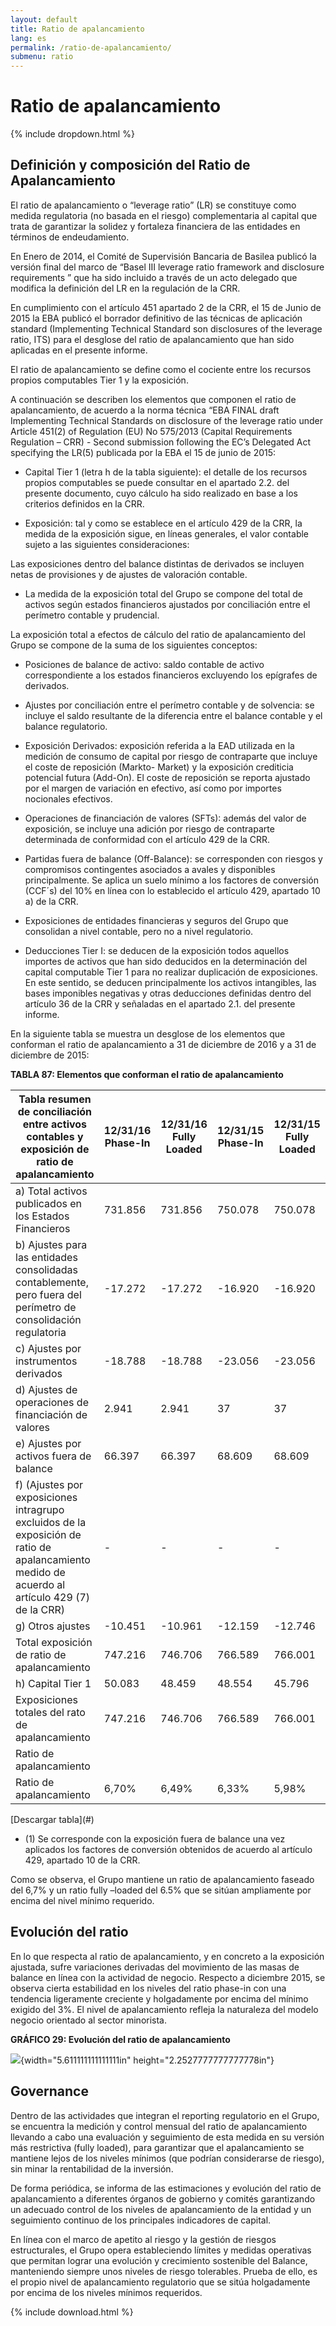 ```yaml
---
layout: default
title: Ratio de apalancamiento
lang: es
permalink: /ratio-de-apalancamiento/
submenu: ratio
---
```


# Ratio de apalancamiento

{% include dropdown.html %}


## Definición y composición del Ratio de Apalancamiento

El ratio de apalancamiento o “leverage ratio” (LR) se
constituye como medida regulatoria (no basada en el riesgo)
complementaria al capital que trata de garantizar la solidez
y fortaleza financiera de las entidades en términos de
endeudamiento.

En Enero de 2014, el Comité de Supervisión Bancaria de
Basilea publicó la versión final del marco de “Basel III leverage
ratio framework and disclosure requirements ” que ha
sido incluido a través de un acto delegado que modifica la
definición del LR en la regulación de la CRR.

En cumplimiento con el artículo 451 apartado 2 de la CRR, el
15 de Junio de 2015 la EBA publicó el borrador definitivo de
las técnicas de aplicación standard (Implementing Technical
Standard son disclosures of the leverage ratio, ITS) para el
desglose del ratio de apalancamiento que han sido aplicadas
en el presente informe.

El ratio de apalancamiento se define como el cociente entre
los recursos propios computables Tier 1 y la exposición.

A continuación se describen los elementos que componen el
ratio de apalancamiento, de acuerdo a la norma técnica “EBA
FINAL draft Implementing Technical Standards on disclosure
of the leverage ratio under Article 451(2) of Regulation (EU) No
575/2013 (Capital Requirements Regulation – CRR) - Second
submission following the EC’s Delegated Act specifying the
LR(5) publicada por la EBA el 15 de junio de 2015:

- Capital Tier 1 (letra h de la tabla siguiente): el detalle de
los recursos propios computables se puede consultar en
el apartado 2.2. del presente documento, cuyo cálculo ha
sido realizado en base a los criterios definidos en la CRR.

- Exposición: tal y como se establece en el artículo 429 de la
CRR, la medida de la exposición sigue, en líneas generales,
el valor contable sujeto a las siguientes consideraciones:

Las exposiciones dentro del balance distintas de
derivados se incluyen netas de provisiones y de ajustes de
valoración contable.

- La medida de la exposición total del Grupo se compone
del total de activos según estados financieros ajustados
por conciliación entre el perímetro contable y prudencial.

La exposición total a efectos de cálculo del ratio de
apalancamiento del Grupo se compone de la suma de los
siguientes conceptos:

- Posiciones de balance de activo: saldo contable de activo
correspondiente a los estados financieros excluyendo los
epígrafes de derivados.

- Ajustes por conciliación entre el perímetro contable y de
solvencia: se incluye el saldo resultante de la diferencia
entre el balance contable y el balance regulatorio.

- Exposición Derivados: exposición referida a la EAD
utilizada en la medición de consumo de capital por riesgo
de contraparte que incluye el coste de reposición (Markto-
Market) y la exposición crediticia potencial futura
(Add-On). El coste de reposición se reporta ajustado por
el margen de variación en efectivo, así como por importes
nocionales efectivos.

- Operaciones de financiación de valores (SFTs): además
del valor de exposición, se incluye una adición por riesgo
de contraparte determinada de conformidad con el
artículo 429 de la CRR.

- Partidas fuera de balance (Off-Balance): se corresponden
con riesgos y compromisos contingentes asociados a avales
y disponibles principalmente. Se aplica un suelo mínimo a
los factores de conversión (CCF´s) del 10% en línea con lo
establecido el artículo 429, apartado 10 a) de la CRR.

- Exposiciones de entidades financieras y seguros del
Grupo que consolidan a nivel contable, pero no a nivel
regulatorio.

- Deducciones Tier I: se deducen de la exposición todos
aquellos importes de activos que han sido deducidos
en la determinación del capital computable Tier 1 para
no realizar duplicación de exposiciones. En este sentido,
se deducen principalmente los activos intangibles, las
bases imponibles negativas y otras deducciones definidas
dentro del artículo 36 de la CRR y señaladas en el
apartado 2.1. del presente informe.

En la siguiente tabla se muestra un desglose de los elementos
que conforman el ratio de apalancamiento a 31 de diciembre
de 2016 y a 31 de diciembre de 2015:

**TABLA 87: Elementos que conforman el ratio de apalancamiento**

<table>
    <thead>
        <tr>
            <th>Tabla resumen de conciliación entre activos contables y exposición de ratio de apalancamiento</th>
            <th>12/31/16 Phase-In</th>
            <th>12/31/16 Fully Loaded</th>
            <th>12/31/15 Phase-In</th>
            <th>12/31/15 Fully Loaded</th>
        </tr>
    </thead>
    <tbody>
        <tr>
            <td>a) Total activos publicados en los Estados Financieros</td>
            <td>731.856</td>
            <td>731.856</td>
            <td>750.078</td>
            <td>750.078</td>
        </tr>
        <tr>
            <td>b) Ajustes para las entidades consolidadas contablemente, pero fuera del perímetro de consolidación regulatoria</td>
            <td>-17.272</td>
            <td>-17.272</td>
            <td>-16.920</td>
            <td>-16.920</td>
        </tr>
        <tr>
            <td>c) Ajustes por instrumentos derivados</td>
            <td>-18.788</td>
            <td>-18.788</td>
            <td>-23.056</td>
            <td>-23.056</td>
        </tr>
        <tr>
            <td>d) Ajustes de operaciones de financiación de valores</td>
            <td>2.941</td>
            <td>2.941</td>
            <td>37</td>
            <td>37</td>
        </tr>
        <tr>
            <td>e) Ajustes por activos fuera de balance</td>
            <td>66.397</td>
            <td>66.397</td>
            <td>68.609</td>
            <td>68.609</td>
        </tr>
        <tr>
            <td>f) (Ajustes por exposiciones intragrupo excluidos de la exposición de ratio de apalancamiento medido de acuerdo al artículo 429 (7) de la CRR)</td>
            <td>-</td>
            <td>-</td>
            <td>-</td>
            <td>-</td>
        </tr>
        <tr>
            <td>g) Otros ajustes</td>
            <td>-10.451</td>
            <td>-10.961</td>
            <td>-12.159</td>
            <td>-12.746</td>
        </tr>
        <tr class="b">
            <td> Total exposición de ratio de apalancamiento</td>
            <td>747.216</td>
            <td>746.706</td>
            <td>766.589</td>
            <td>766.001</td>
        </tr>
        <tr>
            <td>h) Capital Tier 1</td>
            <td>50.083</td>
            <td>48.459</td>
            <td>48.554</td>
            <td>45.796</td>
        </tr>
        <tr class="b">
            <td>Exposiciones totales del rato de apalancamiento</td>
            <td>747.216</td>
            <td>746.706</td>
            <td>766.589</td>
            <td>766.001</td>
        </tr>
        <tr class="b">
            <td>Ratio de apalancamiento</td>
            <td>&nbsp;</td>
            <td>&nbsp;</td>
            <td>&nbsp;</td>
            <td>&nbsp;</td>
        </tr>
        <tr class="b">
            <td>Ratio de apalancamiento</td>
            <td>6,70%</td>
            <td>6,49%</td>
            <td>6,33%</td>
            <td>5,98%</td>
        </tr>
    </tbody>
</table>
[Descargar tabla](#)

<ul class"cita"><li>(1) Se corresponde con la exposición fuera de balance una vez aplicados los factores de conversión obtenidos de acuerdo al artículo 429, apartado 10 de la CRR.</li></ul>

Como se observa, el Grupo mantiene un ratio de apalancamiento faseado del 6,7% y un ratio
fully –loaded del 6.5% que se sitúan ampliamente por encima del nivel mínimo requerido.

## Evolución del ratio

En lo que respecta al ratio de apalancamiento, y en concreto
a la exposición ajustada, sufre variaciones derivadas del
movimiento de las masas de balance en línea con la actividad
de negocio. Respecto a diciembre 2015, se observa cierta
estabilidad en los niveles del ratio phase-in con una tendencia
ligeramente creciente y holgadamente por encima del
mínimo exigido del 3%. El nivel de apalancamiento refleja la
naturaleza del modelo negocio orientado al sector minorista.

**GRÁFICO 29: Evolución del ratio de apalancamiento**

![](media/image312.png){width="5.611111111111111in"
height="2.2527777777777778in"}


## Governance

Dentro de las actividades que integran el reporting regulatorio
en el Grupo, se encuentra la medición y control mensual del
ratio de apalancamiento llevando a cabo una evaluación y
seguimiento de esta medida en su versión más restrictiva
(fully loaded), para garantizar que el apalancamiento
se mantiene lejos de los niveles mínimos (que podrían
considerarse de riesgo), sin minar la rentabilidad de la
inversión.

De forma periódica, se informa de las estimaciones y
evolución del ratio de apalancamiento a diferentes órganos
de gobierno y comités garantizando un adecuado control de
los niveles de apalancamiento de la entidad y un seguimiento
continuo de los principales indicadores de capital.

En línea con el marco de apetito al riesgo y la gestión de
riesgos estructurales, el Grupo opera estableciendo límites
y medidas operativas que permitan lograr una evolución y
crecimiento sostenible del Balance, manteniendo siempre
unos niveles de riesgo tolerables. Prueba de ello, es el
propio nivel de apalancamiento regulatorio que se sitúa
holgadamente por encima de los niveles mínimos requeridos.


{% include download.html %}